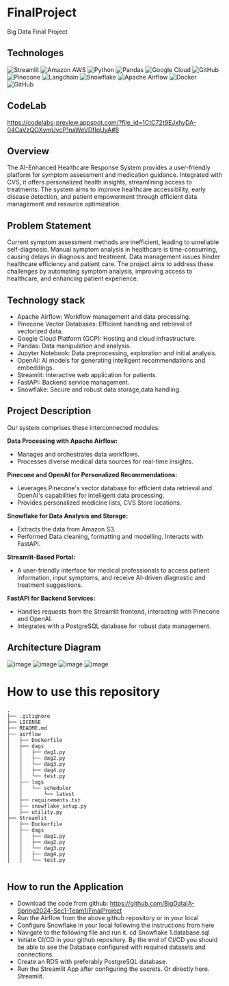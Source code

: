 # FinalProject
Big Data Final Project

## Technologes
![Streamlit](https://img.shields.io/badge/Streamlit-FF4B4B?style=for-the-badge&logo=Streamlit&logoColor=white)
![Amazon AWS](https://img.shields.io/badge/Amazon_AWS-FF9900?style=for-the-badge&logo=amazonaws&logoColor=white)
![Python](https://img.shields.io/badge/Python-3776AB?style=for-the-badge&logo=Python&logoColor=white)
![Pandas](https://img.shields.io/badge/Pandas-150458?style=for-the-badge&logo=pandas&logoColor=white)
![Google Cloud](https://img.shields.io/badge/Google_Cloud-4285F4?style=for-the-badge&logo=google-cloud&logoColor=white)
![GitHub](https://img.shields.io/badge/GitHub-100000?style=for-the-badge&logo=github&logoColor=white)
![Pinecone](https://img.shields.io/badge/Pinecone-<COLOR_CODE>?style=for-the-badge&logoColor=white)
![Langchain](https://img.shields.io/badge/Langchain-<COLOR_CODE>?style=for-the-badge&logoColor=white)
![Snowflake](https://img.shields.io/badge/Snowflake-29B5E8?style=for-the-badge&logo=Snowflake&logoColor=white)
![Apache Airflow](https://img.shields.io/badge/Apache_Airflow-017CEE?style=for-the-badge&logo=ApacheAirflow&logoColor=white)
![Docker](https://img.shields.io/badge/Docker-2496ED?style=for-the-badge&logo=Docker&logoColor=white)
![GitHub](https://img.shields.io/badge/GitHub-100000?style=for-the-badge&logo=github&logoColor=white)

## CodeLab 
https://codelabs-preview.appspot.com/?file_id=1CtC72t9EJxhyDA-04CaVzQOXvmUvcP1naWeVDfIpUyA#8
## Overview
The AI-Enhanced Healthcare Response System provides a user-friendly platform for symptom assessment and medication guidance. Integrated with CVS, it offers personalized health insights, streamlining access to treatments. The system aims to improve healthcare accessibility, early disease detection, and patient empowerment through efficient data management and resource optimization.

## Problem Statement
Current symptom assessment methods are inefficient, leading to unreliable self-diagnosis. Manual symptom analysis in healthcare is time-consuming, causing delays in diagnosis and treatment. Data management issues hinder healthcare efficiency and patient care. The project aims to address these challenges by automating symptom analysis, improving access to healthcare, and enhancing patient experience.

## Technology stack
- Apache Airflow: Workflow management and data processing.
- Pinecone Vector Databases: Efficient handling and retrieval of vectorized data.
- Google Cloud Platform (GCP): Hosting and cloud infrastructure.
- Pandas: Data manipulation and analysis.
- Jupyter Notebook: Data preprocessing, exploration and initial analysis.
- OpenAI: AI models for generating intelligent recommendations and embeddings.
- Streamlit: Interactive web application for patients.
- FastAPI: Backend service management.
- Snowflake: Secure and robust data storage,data handling.

## Project Description
Our system comprises these interconnected modules:

**Data Processing with Apache Airflow:**
- Manages and orchestrates data workflows.
- Processes diverse medical data sources for real-time insights.

**Pinecone and OpenAI for Personalized Recommendations:**
- Leverages Pinecone's vector database for efficient data retrieval and OpenAI's capabilities for intelligent data processing.
- Provides personalized medicine lists, CVS Store locations.
  
**Snowflake for Data Analysis and Storage:**
- Extracts the data from Amazon S3.
- Performed Data cleaning, formatting and modelling. Interacts with FastAPI.

**Streamlit-Based Portal:**
- A user-friendly interface for medical professionals to access patient information, input symptoms, and receive AI-driven diagnostic and treatment suggestions.

**FastAPI for Backend Services:**
- Handles requests from the Streamlit frontend, interacting with Pinecone and OpenAI.
- Integrates with a PostgreSQL database for robust data management.

## Architecture Diagram
![image](https://github.com/BigDataIA-Spring2024-Sec1-Team1/FinalProject/blob/main/Architecture%20Diagram.png)
![image](https://github.com/BigDataIA-Spring2024-Sec1-Team1/FinalProject/blob/main/dag1.png)
![image](https://github.com/BigDataIA-Spring2024-Sec1-Team1/FinalProject/blob/main/dag2.png)
![image](https://github.com/BigDataIA-Spring2024-Sec1-Team1/FinalProject/blob/main/architecture_diagram.png)

# How to use this repository

```plaintext
.
├── .gitignore
├── LICENSE
├── README.md
├── airflow
│   ├── Dockerfile
│   ├── dags
│   │   ├── dag1.py
│   │   ├── dag2.py
│   │   └── dag3.py
│   │   ├── dag4.py
│   │   └── test.py
│   ├── logs
│   │   └── scheduler
│   │       └── latest
│   ├── requirements.txt
│   ├── snowflake_setup.py
│   ├── utility.py
├── Streamlit
│   ├── Dockerfile
│   ├── dags
│   │   ├── dag1.py
│   │   ├── dag2.py
│   │   └── dag3.py
│   │   ├── dag4.py
│   │   └── test.py


```

## How to run the Application

- Download the code from github: https://github.com/BigDataIA-Spring2024-Sec1-Team1/FinalProject
- Run the Airflow from the above github repository or in your local
- Configure Snowflake in your local following the instructions from here
- Navigate to the following file and run it.
cd Snowflake 1.database.sql
- Initiate CI/CD in your github repository. By the end of CI/CD you should be able to see the Database configured with required datasets and connections.
- Create an RDS with preferably PostgreSQL database.
- Run the Streamlit App after configuring the secrets. Or directly here. Streamlit.











